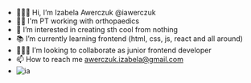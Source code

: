 - 🙋🏼‍♀️ Hi, I’m Izabela Awerczuk @iawerczuk
- 🙌🏻 I'm PT working with orthopaedics
- 👀 I’m interested in creating sth cool from nothing 
- 📚 I’m currently learning frontend (html, css, js, react and all around)
- 👩🏼‍💻 I’m looking to collaborate as junior frontend developer
- 📫 How to reach me awerczuk.izabela@gmail.com    
- ![ia](https://user-images.githubusercontent.com/76216302/132400144-ed0087ee-6eb0-438b-95ff-9d2f9a5f0dcb.png)
